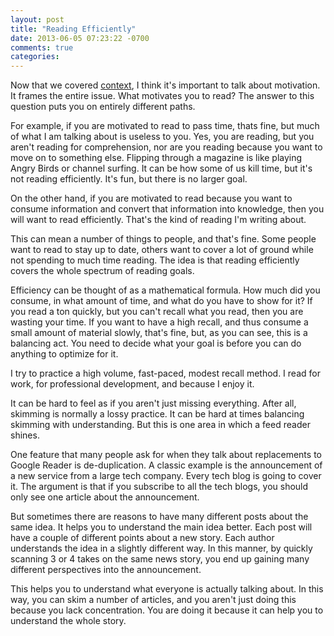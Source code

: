 ```yaml
---
layout: post
title: "Reading Efficiently"
date: 2013-06-05 07:23:22 -0700
comments: true
categories:
---
```

Now that we covered [context](http://www.rumproarious.com/2013/05/10/context-is-king/), I think it's important to talk about motivation. It frames the entire issue. What motivates you to read? The answer to this question puts you on entirely different paths.

For example, if you are motivated to read to pass time, thats fine, but much of what I am talking about is useless to you. Yes, you are reading, but you aren't reading for comprehension, nor are you reading because you want to move on to something else. Flipping through a magazine is like playing Angry Birds or channel surfing. It can be how some of us kill time, but it's not reading efficiently. It's fun, but there is no larger goal.

On the other hand, if you are motivated to read because you want to consume information and convert that information into knowledge, then you will want to read efficiently. That's the kind of reading I'm writing about.

This can mean a number of things to people, and that's fine. Some people want to read to stay up to date, others want to cover a lot of ground while not spending to much time reading. The idea is that reading efficiently covers the whole spectrum of reading goals.

Efficiency can be thought of as a mathematical formula. How much did you consume, in what amount of time, and what do you have to show for it? If you read a ton quickly, but  you can't recall what you read, then you are wasting your time. If you want to have a high recall, and thus consume a small amount of material slowly, that's fine, but, as you can see, this is a balancing act. You need to decide what your goal is before you can do anything to optimize for it.

I try to practice a high volume, fast-paced, modest recall method. I read for work, for professional development, and because I enjoy it.

It can be hard to feel as if you aren't just missing everything. After all, skimming is normally a lossy practice. It can be hard at times balancing skimming with understanding. But this is one area in which a feed reader shines.

One feature that many people ask for when they talk about replacements to Google Reader is de-duplication. A classic example is the announcement of a new service from a large tech company. Every tech blog is going to cover it. The argument is that if you subscribe to all the tech blogs, you should only see one article about the announcement.

But sometimes there are reasons to have many different posts about the same idea. It helps you to understand the main idea better. Each post will have a couple of different points about a new story. Each author understands the idea in a slightly different way. In this manner, by quickly scanning 3 or 4 takes on the same news story, you end up gaining many different perspectives into the announcement.

This helps you to understand what everyone is actually talking about. In this way, you can skim a number of articles, and you aren't just doing this because you lack concentration. You are doing it because it can help you to understand the whole story.
